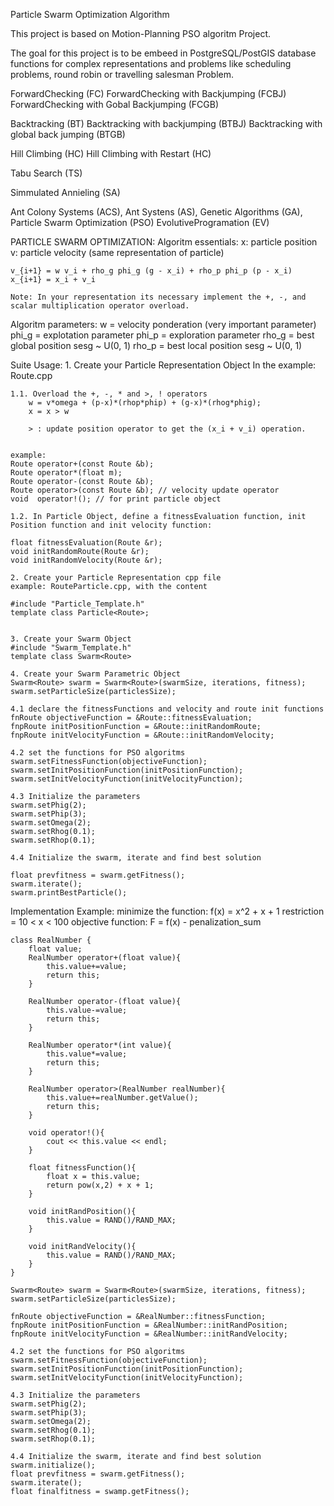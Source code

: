 Particle Swarm Optimization Algorithm

This project is based on Motion-Planning PSO algoritm Project.

The goal for this project is to be embeed in PostgreSQL/PostGIS 
database functions for complex representations and problems 
like scheduling problems, round robin or travelling salesman Problem.

ForwardChecking (FC)
ForwardChecking with Backjumping (FCBJ)
ForwardChecking with Gobal Backjumping (FCGB)

Backtracking (BT)
Backtracking with backjumping (BTBJ)
Backtracking with global back jumping (BTGB)

Hill Climbing (HC)
Hill Climbing with Restart (HC)

Tabu Search (TS)

Simmulated Annieling (SA)

Ant Colony Systems (ACS), 
Ant Systens (AS),
Genetic Algorithms (GA),
Particle Swarm Optimization (PSO)
EvolutiveProgramation (EV)



PARTICLE SWARM OPTIMIZATION:
Algoritm essentials:
	x: particle position
	v: particle velocity (same representation of particle)

	v_{i+1} = w v_i + rho_g phi_g (g - x_i) + rho_p phi_p (p - x_i)
	x_{i+1} = x_i + v_i
	
	Note: In your representation its necessary implement the +, -, and
	scalar multiplication operator overload.

Algoritm parameters:
	w = velocity ponderation (very important parameter)
	phi_g = explotation parameter
	phi_p = exploration parameter
	rho_g = best global position sesg ~ U(0, 1)
	rho_p = best local position sesg ~ U(0, 1)


Suite Usage:
	1. Create your Particle Representation Object 
	   In the example: Route.cpp
		
	1.1. Overload the +, -, * and >, ! operators
	    w = v*omega + (p-x)*(rhop*phip) + (g-x)*(rhog*phig);
	    x = x > w

	    > : update position operator to get the (x_i + v_i) operation.
	    	

	example: 
	Route operator+(const Route &b);
	Route operator*(float m);
	Route operator-(const Route &b);
	Route operator>(const Route &b); // velocity update operator
	void  operator!(); // for print particle object

	1.2. In Particle Object, define a fitnessEvaluation function, init
	Position function and init velocity function:

	float fitnessEvaluation(Route &r);
	void initRandomRoute(Route &r);
	void initRandomVelocity(Route &r);
				
	2. Create your Particle Representation cpp file
	example: RouteParticle.cpp, with the content
			
	#include "Particle_Template.h"
	template class Particle<Route>; 


	3. Create your Swarm Object
	#include "Swarm_Template.h"
	template class Swarm<Route>

	4. Create your Swarm Parametric Object
	Swarm<Route> swarm = Swarm<Route>(swarmSize, iterations, fitness);
	swarm.setParticleSize(particlesSize);

	4.1 declare the fitnessFunctions and velocity and route init functions
	fnRoute objectiveFunction = &Route::fitnessEvaluation;
	fnpRoute initPositionFunction = &Route::initRandomRoute;
	fnpRoute initVelocityFunction = &Route::initRandomVelocity;

	4.2 set the functions for PSO algoritms
	swarm.setFitnessFunction(objectiveFunction);
	swarm.setInitPositionFunction(initPositionFunction);
	swarm.setInitVelocityFunction(initVelocityFunction);

	4.3 Initialize the parameters
	swarm.setPhig(2);
	swarm.setPhip(3);
	swarm.setOmega(2);
	swarm.setRhog(0.1);
	swarm.setRhop(0.1);
	
	4.4 Initialize the swarm, iterate and find best solution

	float prevfitness = swarm.getFitness();
	swarm.iterate();
	swarm.printBestParticle();


Implementation Example:
	minimize the function: f(x) = x^2 + x + 1
	restriction = 10 < x < 100
	objective function: F = f(x) - penalization_sum

	class RealNumber {
		float value;
		RealNumber operator+(float value){
			this.value+=value;
			return this;
		}

		RealNumber operator-(float value){
			this.value-=value;
			return this;
		}

		RealNumber operator*(int value){
			this.value*=value;
			return this;
		}

		RealNumber operator>(RealNumber realNumber){
			this.value+=realNumber.getValue();
			return this;
		}

		void operator!(){
			cout << this.value << endl;
		}

		float fitnessFunction(){
			float x = this.value;
			return pow(x,2) + x + 1;
		}

		void initRandPosition(){
			this.value = RAND()/RAND_MAX;
		}

		void initRandVelocity(){
			this.value = RAND()/RAND_MAX;
		}
	}

	Swarm<Route> swarm = Swarm<Route>(swarmSize, iterations, fitness);
	swarm.setParticleSize(particlesSize);

	fnRoute objectiveFunction = &RealNumber::fitnessFunction;
	fnpRoute initPositionFunction = &RealNumber::initRandPosition;
	fnpRoute initVelocityFunction = &RealNumber::initRandVelocity;

	4.2 set the functions for PSO algoritms
	swarm.setFitnessFunction(objectiveFunction);
	swarm.setInitPositionFunction(initPositionFunction);
	swarm.setInitVelocityFunction(initVelocityFunction);

	4.3 Initialize the parameters
	swarm.setPhig(2);
	swarm.setPhip(3);
	swarm.setOmega(2);
	swarm.setRhog(0.1);
	swarm.setRhop(0.1);
	
	4.4 Initialize the swarm, iterate and find best solution
	swarm.initialize();
	float prevfitness = swarm.getFitness();
	swarm.iterate();
	float finalfitness = swamp.getFitness();
